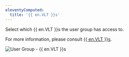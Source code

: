 ```yaml
---
eleventyComputed:
  title: '{{ en.VLT }}s'
---
```

Select which {{ en.VLT }}s the user group has access to.  

For more information, please consult [{{ en.VLT }}s](/server/web-interface/vault/).  

![User Group - {{ en.VLT }}s](https://webdevolutions.azureedge.net/docs/en/server/ServerOp8011.png)
